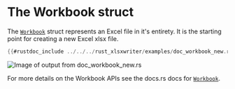 # The Workbook struct

The [`Workbook`] struct represents an Excel file in it's entirety. It is the
starting point for creating a new Excel xlsx file.


```rust
{{#rustdoc_include ../../../rust_xlsxwriter/examples/doc_workbook_new.rs:7:}}
```
![Image of output from doc_workbook_new.rs](../../images/workbook_new.png)

For more details on the Workbook APIs see the docs.rs docs for [`Workbook`].

[`Workbook`]: https://docs.rs/rust_xlsxwriter/latest/rust_xlsxwriter/struct.Workbook.html